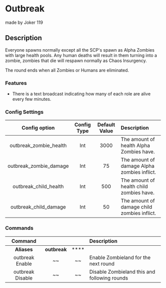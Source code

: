 Outbreak
======
made by Joker 119
## Description
Everyone spawns normally except all the SCP's spawn as Alpha Zombies with large health pools. 
Any human deaths will result in them turning into a zombie, zombies that die will respawn normally as Chaos Insurgency.

The round ends when all Zombies or Humans are eliminated.

### Features
 - There is a text broadcast indicating how many of each role are alive every few minutes.

### Config Settings
Config option | Config Type | Default Value | Description
:---: | :---: | :---: | :------
outbreak_zombie_health | Int | 3000 | The amount of health Alpha Zombies have.
outbreak_zombie_damage | Int | 75 | The amount of damage Alpha zombies inflict.
outbreak_child_health | Int | 500 | The amount of health child zombies have.
outbreak_child_damage | Int | 50 | The amount of damage child zombies inflict.

### Commands
  Command |  |  | Description
:---: | :---: | :---: | :------
**Aliases** | **outbreak** | ****
outbreak Enable | ~~ | ~~ | Enable Zombieland for the next round
outbreak Disable | ~~ | ~~ | Disable Zombieland this and following rounds

